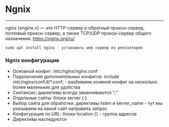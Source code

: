 # Ngnix
_ _ _
nginx [engine x] — это HTTP-сервер и обратный прокси-сервер, почтовый прокси-сервер, а также TCP/UDP прокси-сервер общего назначения. https://nginx.org/ru/

```
sudo apt install nginx - установить web сервер из репозитория
```

   
### Ngnix конфигурация
- Основной конфиг: /etc/nginx/nginx.conf
- Подключение дополнительных конфигов: include /etc/nginx/conf.d/*.conf; - разбиваем оснвной конфиг на несколько более маленьких для удобства 
- Синтаксис: директивы всегда заканчиваются “;”
- Отдельные сайты: блоки server { }
- Выбор сайта для обработки: директивы listen и server_name - тут мы указываем на какой сайт направить запрос
- Конфигурация по URL: блоки location {} - группа адресов 
- Директивы наследуются

